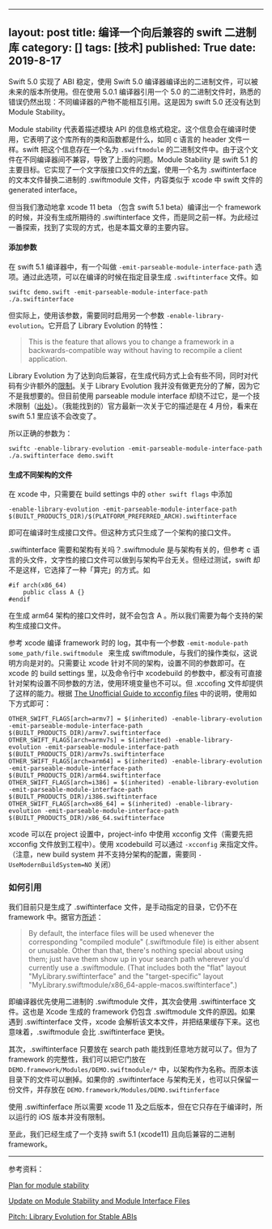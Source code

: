 
---
layout:     post
title:      编译一个向后兼容的 swift 二进制库
category:   []
tags:       [技术]
published:  True
date:       2019-8-17
---

Swift 5.0 实现了 ABI 稳定，使用 Swift 5.0 编译器编译出的二进制文件，可以被未来的版本所使用。但在使用 5.0.1 编译器引用一个 5.0 的二进制文件时，熟悉的错误仍然出现：不同编译器的产物不能相互引用。这是因为 swift 5.0 还没有达到 Module Stability。

Module stability 代表着描述模块 API 的信息格式稳定。这个信息会在编译时使用，它表明了这个库所有的类和函数都是什么，如同 c 语言的 header 文件一样。swift 把这个信息存在一个名为 `.swiftmodule` 的二进制文件中。由于这个文件在不同编译器间不兼容，导致了上面的问题。Module Stability 是 swift 5.1 的主要目标。它实现了一个文字版接口文件的[方案](https://forums.swift.org/t/plan-for-module-stability/14551)，使用一个名为 .swiftinterface 的文本文件替换二进制的 .swiftmodule 文件，内容类似于 xcode 中 swift 文件的 generated interface。

但当我们激动地拿 xcode 11 beta （包含 swift 5.1 beta）编译出一个 framework 的时候，并没有生成所期待的 .swiftinterface 文件，而是同之前一样。为此经过一番探索，找到了实现的方式，也是本篇文章的主要内容。

#### 添加参数

在 swift 5.1 编译器中，有一个叫做 `-emit-parseable-module-interface-path` 选项。通过此选项，可以在编译的时候在指定目录生成 `.swiftinterface` 文件。如

```
swiftc demo.swift -emit-parseable-module-interface-path ./a.swiftinterface
```

但实际上，使用该参数，需要同时启用另一个参数 `-enable-library-evolution`。它开启了 Library Evolution 的特性：

> This is the feature that allows you to change a framework in a backwards-compatible way without having to recompile a client application.

Library Evolution 为了达到向后兼容，在生成代码方式上会有些不同，同时对代码有少许额外的[限制](https://forums.swift.org/t/update-on-module-stability-and-module-interface-files/23337/5)。关于 Library Evolution 我并没有做更充分的了解，因为它不是我想要的。但目前使用 parseable module interface 却绕不过它，是一个技术限制（[出处](https://forums.swift.org/t/update-on-module-stability-and-module-interface-files/23337)）。（我能找到的）官方最新一次关于它的描述是在 4 月份，看来在 swift 5.1 里应该不会改变了。

所以正确的参数为：

```
swiftc -enable-library-evolution -emit-parseable-module-interface-path ./a.swiftinterface demo.swift
```

#### 生成不同架构的文件

在 xcode 中，只需要在 build settings 中的 `other swift flags` 中添加 

```
-enable-library-evolution -emit-parseable-module-interface-path $(BUILT_PRODUCTS_DIR)/$(PLATFORM_PREFERRED_ARCH).swiftinterface
```

即可在编译时生成接口文件。但这种方式只生成了一个架构的接口文件。

.swiftinterface 需要和架构有关吗？.swiftmodule 是与架构有关的，但参考 c 语言的头文件，文字性的接口文件可以做到与架构平台无关。但经过测试，swift 却不是这样，它选择了一种「算完」的方式。如

```
#if arch(x86_64)
	public class A {}
#endif
```

在生成 arm64 架构的接口文件时，就不会包含 A 。所以我们需要为每个支持的架构生成接口文件。

参考 xcode 编译 framework 时的 log，其中有一个参数 `-emit-module-path some_path/file.swiftmodule ` 来生成 swiftmodule，与我们的操作类似，这说明方向是对的。只需要让 xcode 针对不同的架构，设置不同的参数即可。在 xcode 的 build settings 里，以及命令行中 xcodebuild 的参数中，都没有可直接针对架构设置不同参数的方法，使用环境变量也不可以。但 .xccofing 文件却提供了这样的能力。根据 [The Unofficial Guide to xcconfig files](https://pewpewthespells.com/blog/xcconfig_guide.html#CondVarArch) 中的说明，使用如下方式即可：

```
OTHER_SWIFT_FLAGS[arch=armv7] = $(inherited) -enable-library-evolution -emit-parseable-module-interface-path $(BUILT_PRODUCTS_DIR)/armv7.swiftinterface
OTHER_SWIFT_FLAGS[arch=armv7s] = $(inherited) -enable-library-evolution -emit-parseable-module-interface-path $(BUILT_PRODUCTS_DIR)/armv7s.swiftinterface
OTHER_SWIFT_FLAGS[arch=arm64] = $(inherited) -enable-library-evolution -emit-parseable-module-interface-path $(BUILT_PRODUCTS_DIR)/arm64.swiftinterface
OTHER_SWIFT_FLAGS[arch=i386] = $(inherited) -enable-library-evolution -emit-parseable-module-interface-path $(BUILT_PRODUCTS_DIR)/i386.swiftinterface
OTHER_SWIFT_FLAGS[arch=x86_64] = $(inherited) -enable-library-evolution -emit-parseable-module-interface-path $(BUILT_PRODUCTS_DIR)/x86_64.swiftinterface
```

xcode 可以在 project 设置中，project-info 中使用 xcconfig 文件（需要先把 xcconfig 文件放到工程中）。使用 xcodebuild 可以通过 `-xcconfig` 来指定文件。（注意，new build system 并不支持分架构的配置，需要同 `-UseModernBuildSystem=NO` 关闭）

### 如何引用

我们目前只是生成了 .swiftinterface 文件，是手动指定的目录，它仍不在 framework 中。据官方[所述](https://forums.swift.org/t/update-on-module-stability-and-module-interface-files/23337)：

> By default, the interface files will be used whenever the corresponding "compiled module" (.swiftmodule file) is either absent or unusable. Other than that, there's nothing special about using them; just have them show up in your search path wherever you'd currently use a .swiftmodule. (That includes both the "flat" layout "MyLibrary.swiftinterface" and the "target-specific" layout "MyLibrary.swiftmodule/x86_64-apple-macos.swiftinterface".)

即编译器优先使用二进制的 .swiftmodule 文件，其次会使用 .swiftinterface 文件。这也是 Xcode 生成的 framework 仍包含 .swiftmodule 文件的原因。如果 遇到 .swiftinterface 文件，xcode 会解析该文本文件，并把结果缓存下来。这也意味着，.swiftmodule 会比 .swiftinterface 更快。

其次，.swiftinterface 只要放在 search path 能找到任意地方就可以了。但为了 framework 的完整性，我们可以把它门放在 `DEMO.framework/Modules/DEMO.swiftmodule/*` 中，以架构作为名称。而原本该目录下的文件可以删掉。如果你的 .swiftinterface 与架构无关，也可以只保留一份文件，并存放在 `DEMO.framework/Modules/DEMO.swiftinferface`

使用 .swiftinferface 所以需要 xcode 11 及之后版本，但在它只存在于编译时，所以运行的 iOS 版本并没有限制。

至此，我们已经生成了一个支持 swift 5.1 (xcode11) 且向后兼容的二进制 framework。

------

参考资料：

[Plan for module stability](https://forums.swift.org/t/plan-for-module-stability/14551)

[Update on Module Stability and Module Interface Files](https://forums.swift.org/t/update-on-module-stability-and-module-interface-files/23337)

[Pitch: Library Evolution for Stable ABIs](https://forums.swift.org/t/pitch-library-evolution-for-stable-abis/23026)

